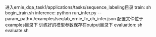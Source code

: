 进入ernie_dqa_task1/applications/tasks/sequence_labeling目录
train: sh begin_train.sh
inference: python run_infer.py --param_path=./examples/seqlab_ernie_fc_ch_infer.json
配置文件位于examples目录下
训练好的模型参数保存在output目录下
evaluation: sh evaluate.sh

